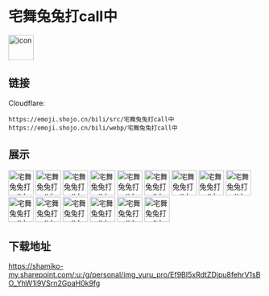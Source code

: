 # 宅舞兔兔打call中
<img src="https://emoji.shojo.cn/bili/src/宅舞兔兔打call中/icon.png" width="50" height="50" alt="icon">

## 链接
Cloudflare:
```
https://emoji.shojo.cn/bili/src/宅舞兔兔打call中
https://emoji.shojo.cn/bili/webp/宅舞兔兔打call中
```
## 展示
<img src="https://emoji.shojo.cn/bili/src/宅舞兔兔打call中/宅舞兔兔打call中-赛高！.png" width="50" height="50" alt="宅舞兔兔打call中-赛高！">
<img src="https://emoji.shojo.cn/bili/src/宅舞兔兔打call中/宅舞兔兔打call中-斯哈.png" width="50" height="50" alt="宅舞兔兔打call中-斯哈">
<img src="https://emoji.shojo.cn/bili/src/宅舞兔兔打call中/宅舞兔兔打call中-带斯ki.png" width="50" height="50" alt="宅舞兔兔打call中-带斯ki">
<img src="https://emoji.shojo.cn/bili/src/宅舞兔兔打call中/宅舞兔兔打call中-赛...高.png" width="50" height="50" alt="宅舞兔兔打call中-赛...高">
<img src="https://emoji.shojo.cn/bili/src/宅舞兔兔打call中/宅舞兔兔打call中-赛高超大声.png" width="50" height="50" alt="宅舞兔兔打call中-赛高超大声">
<img src="https://emoji.shojo.cn/bili/src/宅舞兔兔打call中/宅舞兔兔打call中-超喜欢你.png" width="50" height="50" alt="宅舞兔兔打call中-超喜欢你">
<img src="https://emoji.shojo.cn/bili/src/宅舞兔兔打call中/宅舞兔兔打call中-鼓掌.png" width="50" height="50" alt="宅舞兔兔打call中-鼓掌">
<img src="https://emoji.shojo.cn/bili/src/宅舞兔兔打call中/宅舞兔兔打call中-拒绝拉踩.png" width="50" height="50" alt="宅舞兔兔打call中-拒绝拉踩">
<img src="https://emoji.shojo.cn/bili/src/宅舞兔兔打call中/宅舞兔兔打call中-一起打歌.png" width="50" height="50" alt="宅舞兔兔打call中-一起打歌">
<img src="https://emoji.shojo.cn/bili/src/宅舞兔兔打call中/宅舞兔兔打call中-永远爱打歌.png" width="50" height="50" alt="宅舞兔兔打call中-永远爱打歌">
<img src="https://emoji.shojo.cn/bili/src/宅舞兔兔打call中/宅舞兔兔打call中-爱心发射.png" width="50" height="50" alt="宅舞兔兔打call中-爱心发射">
<img src="https://emoji.shojo.cn/bili/src/宅舞兔兔打call中/宅舞兔兔打call中-我好幸福.png" width="50" height="50" alt="宅舞兔兔打call中-我好幸福">
<img src="https://emoji.shojo.cn/bili/src/宅舞兔兔打call中/宅舞兔兔打call中-红色喷射.png" width="50" height="50" alt="宅舞兔兔打call中-红色喷射">
<img src="https://emoji.shojo.cn/bili/src/宅舞兔兔打call中/宅舞兔兔打call中-噗通噗通.png" width="50" height="50" alt="宅舞兔兔打call中-噗通噗通">
<img src="https://emoji.shojo.cn/bili/src/宅舞兔兔打call中/宅舞兔兔打call中-太棒了.png" width="50" height="50" alt="宅舞兔兔打call中-太棒了">

## 下载地址

https://shamiko-my.sharepoint.com/:u:/g/personal/img_yuru_pro/Ef9BI5xRdtZDjpu8fehrV1sBO_YhW1i9VSrn2GpaH0k9fg